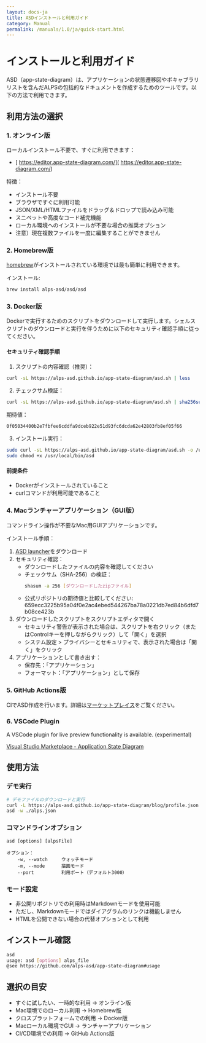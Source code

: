 ```yaml
---
layout: docs-ja
title: ASDインストールと利用ガイド
category: Manual
permalink: /manuals/1.0/ja/quick-start.html
---
```


# インストールと利用ガイド

ASD（app-state-diagram）は、アプリケーションの状態遷移図やボキャブラリリストを含んだALPSの包括的なドキュメントを作成するためのツールです。以下の方法で利用できます。

## 利用方法の選択

### 1. オンライン版

ローカルインストール不要で、すぐに利用できます：

- [ https://editor.app-state-diagram.com/]( https://editor.app-state-diagram.com/)

特徴：
- インストール不要
- ブラウザですぐに利用可能
- JSON/XML/HTMLファイルをドラッグ＆ドロップで読み込み可能
- スニペットや高度なコード補完機能
- ローカル環境へのインストールが不要な場合の推奨オプション
- 注意）現在複数ファイルを一度に編集することができません

### 2. Homebrew版

[homebrew](https://brew.sh/ja/)がインストールされている環境では最も簡単に利用できます。

インストール:

```bash
brew install alps-asd/asd/asd
```

### 3. Docker版

Dockerで実行するためのスクリプトをダウンロードして実行します。シェルスクリプトのダウンロードと実行を伴うために以下のセキュリティ確認手順に従ってください。

#### セキュリティ確認手順

1. スクリプトの内容確認（推奨）：

```bash
curl -sL https://alps-asd.github.io/app-state-diagram/asd.sh | less
```

2. チェックサム検証：

```bash
curl -sL https://alps-asd.github.io/app-state-diagram/asd.sh | sha256sum
```

期待値：
```
0f05034400b2e7fbfee6cddfa9dceb922e51d93fc6dcda62e42803fb8ef05f66
```

3. インストール実行：

```bash
sudo curl -sL https://alps-asd.github.io/app-state-diagram/asd.sh -o /usr/local/bin/asd
sudo chmod +x /usr/local/bin/asd
```

#### 前提条件
- Dockerがインストールされていること
- curlコマンドが利用可能であること

### 4. Macランチャーアプリケーション（GUI版）

コマンドライン操作が不要なMac用GUIアプリケーションです。

インストール手順：
1. [ASD launcher](https://github.com/alps-asd/asd-launcher/archive/master.zip)をダウンロード
2. セキュリティ確認：
   - ダウンロードしたファイルの内容を確認してください
   - チェックサム（SHA-256）の検証：
     ```bash
     shasum -a 256 [ダウンロードしたzipファイル]
     ```
   - 公式リポジトリの期待値と比較してください: 659ecc3225b95a04f0e2ac4ebed544267ba78a0221db7ed84b6dfd7b08ce423b
3. ダウンロードしたスクリプトをスクリプトエディタで開く
    - セキュリティ警告が表示された場合は、スクリプトを右クリック（またはControlキーを押しながらクリック）して「開く」を選択
    - システム設定 > プライバシーとセキュリティで、表示された場合は「開く」をクリック
4. アプリケーションとして書き出す：
   - 保存先：「アプリケーション」
   - フォーマット：「アプリケーション」として保存

### 5. GitHub Actions版

CIでASD作成を行います。詳細は[マーケットプレイス](https://github.com/marketplace/actions/app-state-diagram)をご覧ください。

### 6. VSCode Plugin

A VSCode plugin for live preview functionality is available. (experimental)

[Visual Studio Marketplace - Application State Diagram](https://marketplace.visualstudio.com/items?itemName=koriym.app-state-diagram)

## 使用方法

### デモ実行
```bash
# デモファイルのダウンロードと実行
curl -L https://alps-asd.github.io/app-state-diagram/blog/profile.json > alps.json
asd -w ./alps.json
```

### コマンドラインオプション
```
asd [options] [alpsFile]

オプション：
    -w, --watch     ウォッチモード
    -m, --mode      描画モード
    --port          利用ポート（デフォルト3000）
```

### モード設定
- 非公開リポジトリでの利用時はMarkdownモードを使用可能
- ただし、Markdownモードではダイアグラムのリンクは機能しません
- HTMLを公開できない場合の代替オプションとして利用

## インストール確認

```bash
asd
usage: asd [options] alps_file
@see https://github.com/alps-asd/app-state-diagram#usage
```

## 選択の目安

- すぐに試したい、一時的な利用 → オンライン版
- Mac環境でのローカル利用 → Homebrew版
- クロスプラットフォームでの利用 → Docker版
- Macローカル環境でGUI → ランチャーアプリケーション
- CI/CD環境での利用 → GitHub Actions版
